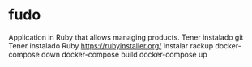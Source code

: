 # fudo
Application in Ruby that allows managing products.
Tener instalado git
Tener instalado Ruby https://rubyinstaller.org/
Instalar rackup
docker-compose down
docker-compose build
docker-compose up
